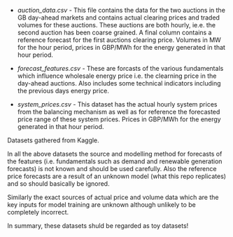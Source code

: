 * *auction_data.csv* - This file contains the data for the two auctions in the GB day-ahead markets and contains actual clearing prices and traded volumes for these auctions. These auctions are both hourly, ie.e. the second auction has been coarse grained. A final column contains a reference forecast for the first auctions clearing price. Volumes in MW for the hour period, prices in GBP/MWh for the energy generated in that hour period.

* *forecast_features.csv* - These are forcasts of the various fundamentals which influence wholesale energy price i.e. the clearning price in the day-ahead auctions. Also includes some technical indicators including the previous days energy price.

* *system_prices.csv* - This dataset has the actual hourly system prices from the balancing mechanism as well as for reference the forecasted price range of these system prices. Prices in GBP/MWh for the energy generated in that hour period.

Datasets gathered from Kaggle.

In all the above datasets the source and modelling method for forecasts of the features (i.e. fundamentals such as demand and renewable generation forecasts) is not known and should be used carefully. Also the reference price forecasts are a result of an unknown model (what this repo replicates) and so should basically be ignored.

Similarly the exact sources of actual price and volume data which are the key inputs for model training are unknown although unlikely to be completely incorrect.

In summary, these datasets shuld be regarded as toy datasets!